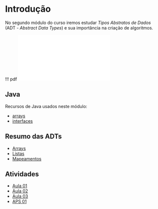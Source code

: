 # Introdução

No segundo módulo do curso iremos estudar *Tipos Abstratos de Dados* (ADT - *Abstract Data Types*) e sua importância na criação de algoritmos.

!!! pdf
    ![](slides.pdf)


## Java

Recursos de Java usados neste módulo:

- [arrays](../00-Algoritmos/java/arrays.md)
- [interfaces](../00-Algoritmos/java/interfaces.md)


## Resumo das ADTs

- [Arrays](array.md)
- [Listas](list.md)
- [Mapeamentos](map.md)

## Atividades

- [Aula 01](arrays-e-listas.md)
- [Aula 02](listas-e-dicionarios.md)
- [Aula 03](implementacoes-adt.md)
- [APS 01](aps.md)


